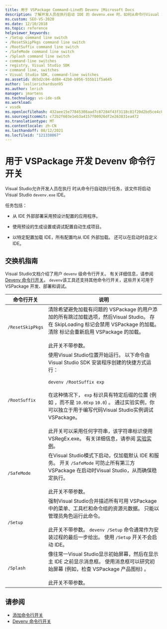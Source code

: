 ```yaml
---
title: 用于 VSPackage Command-Line的 Devenv |Microsoft Docs
description: 了解开发人员在执行启动 IDE 的 devenv.exe 时，如何从命令行Visual Studio任务。
ms.custom: SEO-VS-2020
ms.date: 12/10/2018
ms.topic: reference
helpviewer_keywords:
- /Setup command line switch
- /ResetSkipPkgs command line switch
- /RootSuffix command line switch
- /SafeMode command line switch
- /Splash command line switch
- command-line switches
- registry, Visual Studio SDK
- command line, switches
- Visual Studio SDK, command-line switches
ms.assetid: d65d2c04-dd84-42b0-b956-555b11f5a645
author: leslierichardson95
ms.author: lerich
manager: jmartens
ms.technology: vs-ide-sdk
ms.workload:
- vssdk
ms.openlocfilehash: 432aee15e77845308aad7c87284f43f3118c81f20d2bd5ce4c0c745a2b0f344b
ms.sourcegitcommit: c72b2f603e1eb3a4157f00926df2e263831ea472
ms.translationtype: MT
ms.contentlocale: zh-CN
ms.lasthandoff: 08/12/2021
ms.locfileid: "121338067"
---
```

# <a name="devenv-command-line-switches-for-vspackage-development"></a>用于 VSPackage 开发 Devenv 命令行开关

Visual Studio允许开发人员在执行 时从命令行自动执行任务，该文件将启动 Visual Studio `devenv.exe` IDE。

 任务包括：

- 从 IDE 外部部署采用预设计配置的应用程序。

- 使用预设的生成设置或调试配置自动生成项目。

- 以特定配置加载 IDE，所有配置均从 IDE 外部加载。 还可以在启动时自定义 IDE。

## <a name="guidelines-for-switches"></a>交换机指南

Visual Studio文档介绍了用户 `devenv` 级命令行开关。 有关详细信息，请参阅 [Devenv 命令行开关](../ide/reference/devenv-command-line-switches.md)。 `devenv`该工具还支持其他命令行开关，这些开关可用于 VSPackage 开发、部署和调试。

| 命令行开关 | 说明 |
|---------------------| - |
| `/ResetSkipPkgs` | 清除希望避免加载有问题的 VSPackage 的用户添加的所有跳过加载选项，然后Visual Studio。 存在 SkipLoading 标记会禁用 VSPackage 的加载。 清除 标记会重新启用 VSPackage 的加载。<br /><br /> 此开关不带参数。 |
| `/RootSuffix` | 使用Visual Studio位置开始运行。 以下命令由 Visual Studio SDK 安装程序创建的快捷方式运行：<br /><br /> `devenv /RootSuffix exp`<br /><br /> 在这种情况下， `exp` 标识具有特定后缀的位置 (例如 ，而不是 `10.0Exp` `10.0`) 。 通过实验实例，你可以独立于用于编写代码Visual Studio实例调试 VSPackage。<br /><br /> 此开关可以采用任何字符串，该字符串标识使用 VSRegEx.exe。 有关详细信息，请参阅 [实验实例](../extensibility/the-experimental-instance.md)。 |
| `/SafeMode` | 在Visual Studio模式下启动，仅加载默认 IDE 和服务。 开关 `/SafeMode` 可防止所有第三方 VSPackage 在启动时Visual Studio，从而确保稳定执行。<br /><br /> 此开关不带参数。 |
| `/Setup` | 强制Visual Studio合并描述所有可用 VSPackage 中的菜单、工具栏和命令组的资源元数据。 只能以管理员角色运行此命令。 <br /><br /> 此开关不带参数。 `devenv /Setup` 命令通常作为安装过程的最后一步给出。 使用 `/Setup` 开关不会启动 IDE。|
| `/Splash` | 像往常一Visual Studio显示初始屏幕，然后在显示主 IDE 之前显示消息框。 使用消息框可以研究初始屏幕 (例如，检查 VSPackage 产品图标) 。<br /><br /> 此开关不带参数。 |

## <a name="see-also"></a>请参阅

- [添加命令行开关](../extensibility/adding-command-line-switches.md)
- [Devenv 命令行开关](../ide/reference/devenv-command-line-switches.md)
